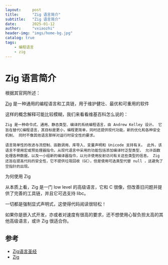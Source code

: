 ```yaml
---
layout:     post
title:      "Zig 语言简介"
subtitle:   "Zig 语言简介"
date:       2025-01-12
author:     "vxiaozhi"
header-img: "imgs/home-bg.jpg"
catalog: true
tags:
    - 编程语言
    - zig
---
```


# Zig 语言简介

根据其官网所述：

[Zig](https://github.com/ziglang/zig) 是一种通用的编程语言和工具链，用于维护健壮、最优和可重用的软件

这样的概念解释可能比较模糊，我们来看看维基百科怎么说的：

```
Zig 是一种命令式、通用、静态类型、编译的系统编程语言，由 Andrew Kelley 设计。 它旨在替代C编程语言，其目标是更小，编程更简单，同时还提供现代功能，新的优化和各种安全机制， 同时不像其他语言那样对运行时安全性的要求。

语言简单性的改进与流控制、函数调用、库导入、变量声明和 Unicode 支持有关。 此外，该语言不使用宏或预处理器指令。从现代语言中采用的功能包括添加编译时泛型类型， 允许函数处理各种数据，以及一小组新的编译器指令，以允许使用反射访问有关这些类型的信息。 Zig 还旨在提高代码的安全性，它不提供垃圾回收（GC），但是使用可选类型代替 null ，这避免了空指针的出现。
```

为何使用 Zig

从本质上看，Zig 是一门 low level 的高级语言，它和 C 很像，但改善旧问题并提供了完善的工具链，并且它可选支持 libc。

一切都是强制显式声明式，这使得代码阅读很轻松！

如果你是嵌入式开发，亦或者对速度有很高的要求，还不想使用心智负担太高的其他高级语言，或许 Zig 很适合你。

## 参考

- [Zig语言圣经](https://course.ziglang.cc/)
- [Zig](https://github.com/ziglang/zig)
